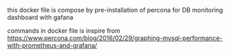 this docker file is compose by pre-installation of percona for DB monitoring dashboard with gafana



commands in docker file is inspire from https://www.percona.com/blog/2016/02/29/graphing-mysql-performance-with-prometheus-and-grafana/
